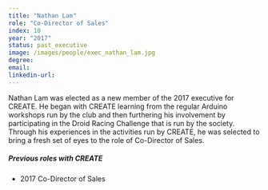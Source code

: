 ```yaml
---
title: "Nathan Lam"
role: "Co-Director of Sales"
index: 10
year: "2017"
status: past_executive
image: /images/people/exec_nathan_lam.jpg
degree:
email:
linkedin-url:
---
```

Nathan Lam was elected as a new member of the 2017 executive for CREATE. He began with CREATE learning from the regular Arduino workshops run by the club and then furthering his involvement by participating in the Droid Racing Challenge that is run by the society. Through his experiences in the activities run by CREATE, he was selected to bring a fresh set of eyes to the role of Co-Director of Sales.

##### Previous roles with CREATE

- 2017 Co-Director of Sales
